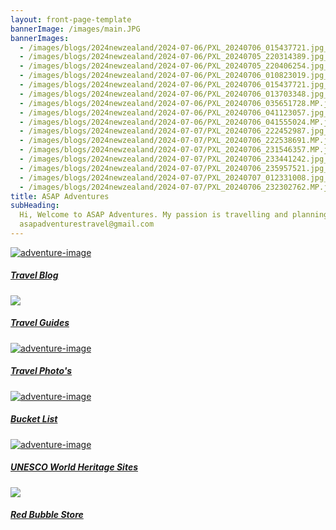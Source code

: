 ```yaml
---
layout: front-page-template
bannerImage: /images/main.JPG
bannerImages:
  - /images/blogs/2024newzealand/2024-07-06/PXL_20240706_015437721.jpg_compressed.JPEG
  - /images/blogs/2024newzealand/2024-07-06/PXL_20240705_220314389.jpg_compressed.JPEG
  - /images/blogs/2024newzealand/2024-07-06/PXL_20240705_220406254.jpg_compressed.JPEG
  - /images/blogs/2024newzealand/2024-07-06/PXL_20240706_010823019.jpg_compressed.JPEG
  - /images/blogs/2024newzealand/2024-07-06/PXL_20240706_015437721.jpg_compressed.JPEG
  - /images/blogs/2024newzealand/2024-07-06/PXL_20240706_013703348.jpg_compressed.JPEG
  - /images/blogs/2024newzealand/2024-07-06/PXL_20240706_035651728.MP.jpg_compressed.JPEG
  - /images/blogs/2024newzealand/2024-07-06/PXL_20240706_041123057.jpg_compressed.JPEG
  - /images/blogs/2024newzealand/2024-07-06/PXL_20240706_041555024.MP.jpg_compressed.JPEG
  - /images/blogs/2024newzealand/2024-07-07/PXL_20240706_222452987.jpg_compressed.JPEG
  - /images/blogs/2024newzealand/2024-07-07/PXL_20240706_222538691.MP.jpg_compressed.JPEG
  - /images/blogs/2024newzealand/2024-07-07/PXL_20240706_231546357.MP.jpg_compressed.JPEG
  - /images/blogs/2024newzealand/2024-07-07/PXL_20240706_233441242.jpg_compressed.JPEG
  - /images/blogs/2024newzealand/2024-07-07/PXL_20240706_235957521.jpg_compressed.JPEG
  - /images/blogs/2024newzealand/2024-07-07/PXL_20240707_012331008.jpg_compressed.JPEG
  - /images/blogs/2024newzealand/2024-07-07/PXL_20240706_232302762.MP.jpg_compressed.JPEG
title: ASAP Adventures
subHeading:
  Hi, Welcome to ASAP Adventures. My passion is travelling and planning amazing travel experiences for others. Here is a collection of my trips, my photography and some travel guides for you! Please feel free to drop me an email if you have any questions or need help with planning your ideal trip.
  asapadventurestravel@gmail.com
---
```


<div class="text-uppercase adventure-list experience">

  <div class="col-md-6 col-sm-6 animated fadeInUp" data-wow-delay="0.2s" data-wow-duration="1s">
    <a href="/travelblog">
      <img src="https://lh3.googleusercontent.com/mcaTfOOwoyNS6s_B4m72K83DC6xz_1kMDBkSyvFmqY5Fril4facF6jqI-kejRxzXdNH3x1EVDtiJRkSWzMGHenCfk2UWO1w5JREfBkAfSb7vZrpD7TsgPDVXeEFj3Iskhz5X_w" alt="adventure-image" class="img-responsive">
      <div class="overlay-lnk text-uppercase text-center">
        <i class="icon icon-globe"></i>
        <h5>Travel Blog</h5>
      </div>
    </a>
  </div>

  <div class="col-md-6 col-sm-6 animated fadeInUp" data-wow-delay="0.3s" data-wow-duration="1s">
    <a href="/travelguides">
      <img src="https://lh3.googleusercontent.com/rqRV-B5D3FquKSg5dN9BUCgUSGcOcno7q5FaXWOiY1N6L9WN7y3YPuJibtIMBbkdKj3aFEwQ8KhwuXnssnAj2jIu-P8MGvMuMKu3nN82DtgGWFibkOQ98CYpmbLMMA9FXtz5tXhp-VE=w2400">
      <div class="overlay-lnk text-uppercase text-center">
        <i class="icon icon-map"></i>
        <h5>Travel Guides</h5>
      </div>
    </a>
  </div>

  <div class="col-md-6 col-sm-6 animated fadeInUp" data-wow-delay="0.1s" data-wow-duration="1s">
    <a href="https://www.instagram.com/asapadventurestravel/">
      <img src="https://lh3.googleusercontent.com/KhhdH07ep9mXyg__g34Wsafgj_d1347_ZCyVKLYfkoKbG_JkN5FWIObxkp4FBDK6_3M2cwrNggbps8olVKo6i7WIOX1vsNLpjiRYIE46IdM_lZwTQcBWCrnPbrSMdfiel2eEQblLIrg=w2400" alt="adventure-image" class="img-responsive">
      <div class="overlay-lnk text-uppercase text-center">
        <i class="icon icon-camera"></i>
        <h5>Travel Photo's</h5>
      </div>
    </a>
  </div>

  <div class="col-md-6 col-sm-6 animated fadeInUp" data-wow-delay="0.2s" data-wow-duration="1s">
    <a href="/bucketlist">
      <img src="https://lh3.googleusercontent.com/gCvJWBf7zBJJFS0PZiqssGLCHbdzAyx8hBnqtdR864GAdoH4kIKwT1Di8XYdVeb7pTE4TQFxwWT7VuNWNH0UJ7C8t__Fbu1u1uE_MmjX_7qch4Ov69EqAg2qeEuwEeYLaBX4qfd0nQ=w2400" alt="adventure-image" class="img-responsive">
      <div class="overlay-lnk text-uppercase text-center">
        <i class="icon icon-trophy"></i>
        <h5>Bucket List</h5>
      </div>
    </a>
  </div>

  <div class="col-md-6 col-sm-6 animated fadeInUp" data-wow-delay="0.2s" data-wow-duration="1s">
    <a href="/unesco">
      <img src="https://lh3.googleusercontent.com/HuZdQJlj_tTForcvwcVp3EcMQsm0WPTyuHHkulkY2Vcq7CWipXgyFdHU6aCxvuWqR_Q509PHsEmX985OJiANrfof4KNhKsZPRfnkEWnwwVLFgCyYWFDA13BwLZg4LSKVqzDYwmVib1E=w2400" alt="adventure-image" class="img-responsive">
      <div class="overlay-lnk text-uppercase text-center">
        <i class="icon icon-streetsign"></i>
        <h5>UNESCO World Heritage Sites</h5>
      </div>
    </a>
  </div>

  <div class="col-md-6 col-sm-6 animated fadeInUp" data-wow-delay="0.1s" data-wow-duration="1s">
    <a href="https://www.redbubble.com/people/asapadventures/shop?asc=u">
      <img src="https://lh3.googleusercontent.com/7W6EKefPpKG1Qo2f81CPxaBwm1qi1hrFOEv2VZBnFb5MT7kvqIjTQwLzirRJIrjmnb7tFK5l31iw7ZLYFBC5bB_tRbyPrWMv7vBNd9Hvlure5ulwoGojM-76VWs1ZxVhhNBANS96hfI=w2400">
      <div class="overlay-lnk text-uppercase text-center">
        <i class="icon icon-wallet"></i>
        <h5>Red Bubble Store</h5>
      </div>
    </a>
  </div>
</div>
